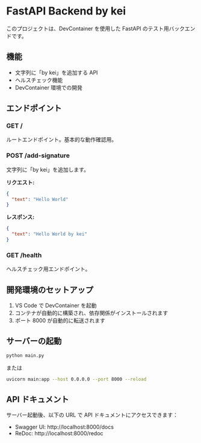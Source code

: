 # FastAPI Backend by kei

このプロジェクトは、DevContainer を使用した FastAPI のテスト用バックエンドです。

## 機能

- 文字列に「by kei」を追加する API
- ヘルスチェック機能
- DevContainer 環境での開発

## エンドポイント

### GET /

ルートエンドポイント。基本的な動作確認用。

### POST /add-signature

文字列に「by kei」を追加します。

**リクエスト:**

```json
{
  "text": "Hello World"
}
```

**レスポンス:**

```json
{
  "text": "Hello World by kei"
}
```

### GET /health

ヘルスチェック用エンドポイント。

## 開発環境のセットアップ

1. VS Code で DevContainer を起動
2. コンテナが自動的に構築され、依存関係がインストールされます
3. ポート 8000 が自動的に転送されます

## サーバーの起動

```bash
python main.py
```

または

```bash
uvicorn main:app --host 0.0.0.0 --port 8000 --reload
```

## API ドキュメント

サーバー起動後、以下の URL で API ドキュメントにアクセスできます：

- Swagger UI: http://localhost:8000/docs
- ReDoc: http://localhost:8000/redoc
